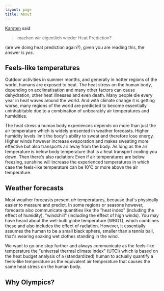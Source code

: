 ```yaml
---
layout: page
title: About
---
```


[Karsten](https://www.medicalschool-hamburg.de/ueber-uns/team/team-fakultaet-medizin/karsten-hollander/)
said

> machen wir eigentlich wieder Heat Prediction?

(are we doing heat prediction again?), given you are reading this, the answer is *yes*.

## Feels-like temperatures

Outdoor activities in summer months, and generally in hotter regions of the world, humans
are exposed to heat. The heat stress on the human body, depending on acclimatisation
and many other factors can cause dehydration, other heat illnesses and even death.
Many people die every year in heat waves around the world. And with climate change it is
getting worse, many regions of the world are predicted to become essentially
uninhabitable due to a combination of unbearably air temperatures and humidities.

The heat stress a human body experiences depends on more than just the air temperature
which is widely presented in weather forecasts. Higher humidity levels limit the body's
ability to sweat and therefore lose energy. Higher winds however increase evaporation
and makes sweating more effective but also transports air away from the body.
As long as the air temperature is below body temperature that is a heat transport
cooling you down. Then there's also radiation: Even if air temperatures are below
freezing, sunshine will increase the experienced temperatures in which case the
feels-like temperature can be 10˚C or more above the air temperature.

## Weather forecasts

Most weather forecasts present *air* temperatures, because that's physically easier to
measure and predict. In some regions or seasons however, forecasts also communicate
quantities like the "heat index" (including the effect of humidity), "windchill" 
(including the effect of high winds). You may have heard about the
wet-bulb globe temperature (WBGT), which combines these and also includes the
effect of radiation. However, it essentially assumes the human to be a
small black sphere, smaller than a tennis ball, that's wearing soaking wet clothes
standing in the wind.

We want to go one step further and always communicate as the feels-like temperature
the "universal thermal climate index" (UTCI) which is based on the heat budget
analysis of a (standardized) human to actually quantify a feels-like temperature
as the equivalent air temperature that causes the same heat stress on the human body.

## Why Olympics?


